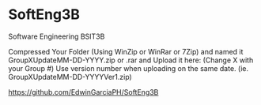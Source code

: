 # SoftEng3B
Software Engineering BSIT3B

Compressed Your Folder (Using WinZip or WinRar or 7Zip) and named it GroupXUpdateMM-DD-YYYY.zip or .rar and Upload it here:
(Change X with your Group #) Use version number when uploading on the same date. (ie. GroupXUpdateMM-DD-YYYYVer1.zip)

https://github.com/EdwinGarciaPH/SoftEng3B

